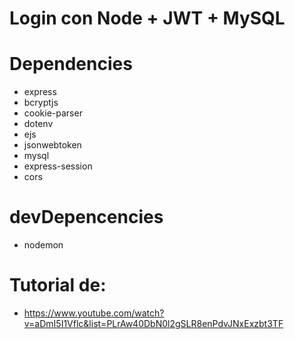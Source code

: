 # Login con Node + JWT + MySQL

# Dependencies

- express
- bcryptjs
- cookie-parser 
- dotenv
- ejs
- jsonwebtoken
- mysql
- express-session
- cors

# devDepencencies
- nodemon


# Tutorial de: 

- https://www.youtube.com/watch?v=aDmI5I1Vflc&list=PLrAw40DbN0l2gSLR8enPdvJNxExzbt3TF